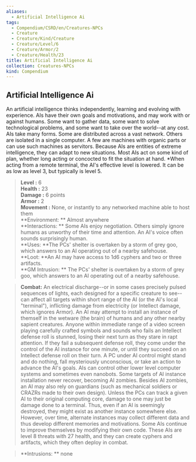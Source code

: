 ```yaml
---
aliases:
  - Artificial Intelligence Ai
tags:
  - Compendium/CSRD/en/Creatures-NPCs
  - Creature
  - Creature/Kind/Creature
  - Creature/Level/6
  - Creature/Armor/2
  - Creature/Health/23
title: Artificial Intelligence Ai
collection: Creatures-NPCs
kind: Compendium
---
```

## Artificial Intelligence Ai  
An artificial intelligence thinks independently, learning and evolving with experience. AIs have their own goals and motivations, and may work with or against humans. Some want to gather data, some want to solve technological problems, and some want to take over the world--at any cost. 
AIs take many forms. Some are distributed across a vast network. Others are isolated in a single computer. A few are machines with organic parts or can use such machines as servitors. 
Because AIs are entities of extreme intelligence, they can adapt to new situations. Most AIs act on some kind of plan, whether long acting or concocted to fit the situation at hand.
*When acting from a remote terminal, the AI's effective level is lowered. It can be as low as level 3, but typically is level 5.  

  
> **Level :** 6  
> **Health :** 23  
> **Damage :** 6 points  
> **Armor :** 2  
> **Movement :** None, or instantly to any networked machine able to host them  
> **Environment: ** Almost anywhere  
> **Interactions: ** Some AIs enjoy negotiation. Others simply ignore humans as unworthy of their time and attention. An AI's voice often sounds surprisingly human.  
> **Uses: **The PCs' shelter is overtaken by a storm of grey goo, which answers to an AI operating out of a nearby safehouse.  
> **Loot: **An AI may have access to 1d6 cyphers and two or three artifacts.  
> **GM Intrusion: ** The PCs' shelter is overtaken by a storm of grey goo, which answers to an AI operating out of a nearby safehouse.  

> **Combat:** 
> An electrical discharge--or in some cases precisely pulsed sequences of lights, each designed for a specific creature to see--can affect all targets within short range of the AI (or the AI's local "terminal"), inflicting damage from electricity (or Intellect damage, which ignores Armor). 
An AI may attempt to install an instance of themself in the wetware (the brain) of humans and any other nearby sapient creatures. Anyone within immediate range of a video screen playing carefully crafted symbols and sounds who fails an Intellect defense roll is stunned, losing their next turn as they stare in rapt attention. If they fail a subsequent defense roll, they come under the control of the AI instance for one minute, or until they succeed on an Intellect defense roll on their turn. A PC under AI control might stand and do nothing, fall mysteriously unconscious, or take an action to advance the AI's goals. 
AIs can control other lower level computer systems and sometimes even nanobots. 
Some targets of AI instance installation never recover, becoming AI zombies. Besides AI zombies, an AI may also rely on guardians (such as mechanical soldiers or CRAZRs made to their own design). 
Unless the PCs can track a given AI to their original computing core, damage to one may just be damage done to a terminal. Thus, even if an AI is seemingly destroyed, they might exist as another instance somewhere else. However, over time, alternate instances may collect different data and thus develop different memories and motivations. 
Some AIs continue to improve themselves by modifying their own code. These AIs are level 8 threats with 27 health, and they can create cyphers and artifacts, which they often deploy in combat.  
  

> **Intrusions: ** 
> none  
